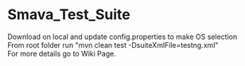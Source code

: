 # Smava_Test_Suite

Download on local and update config.properties to make OS selection   
From root folder run "mvn clean test -DsuiteXmlFile=testng.xml"   
For more details go to Wiki Page.
